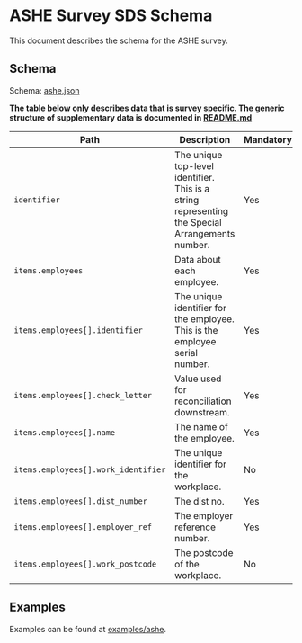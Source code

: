 # ASHE Survey SDS Schema

This document describes the schema for the ASHE survey.

## Schema

Schema: [ashe.json](/schemas/ashe.json)

**The table below only describes data that is survey specific. The generic structure of supplementary data is documented in [README.md](/docs/README.md)**

| Path                                   | Description                                                                                     | Mandatory |
|----------------------------------------|-------------------------------------------------------------------------------------------------|-----------|
| `identifier`                           | The unique top-level identifier. This is a string representing the Special Arrangements number. | Yes       |
| `items.employees`                      | Data about each employee.                                                                       | Yes       |
| `items.employees[].identifier`         | The unique identifier for the employee. This is the employee serial number.                     | Yes       |
| `items.employees[].check_letter`       | Value used for reconciliation downstream.                                                       | Yes       |
| `items.employees[].name`               | The name of the employee.                                                                       | Yes       |
| `items.employees[].work_identifier`    | The unique identifier for the workplace.                                                        | No        |
| `items.employees[].dist_number`        | The dist no.                                                                                    | Yes       |
| `items.employees[].employer_ref`       | The employer reference number.                                                                  | Yes       |
| `items.employees[].work_postcode`      | The postcode of the workplace.                                                                  | No        |

## Examples

Examples can be found at [examples/ashe](/examples/ashe).
